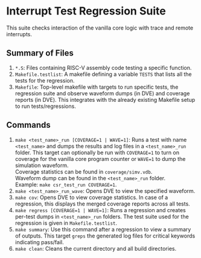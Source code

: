 # Interrupt Test Regression Suite

This suite checks interaction of the vanilla core logic with trace and remote interrupts. 

## Summary of Files
1. `*.S`: Files containing RISC-V assembly code testing a specific function.
2. `Makefile.testlist`: A makefile defining a variable `TESTS` that lists all the tests for the regression.
3. `Makefile`: Top-level makefile with targets to run specific tests, the regression suite and observe waveform dumps (in DVE) and coverage reports (in DVE). This integrates with the already existing Makefile setup to run tests/regressions.

## Commands
1. `make <test_name>_run [COVERAGE=1 | WAVE=1]`: Runs a test with name `<test_name>` and dumps the results and log files in a `<test_name>_run` folder. This target can optionally be run with `COVERAGE=1` to turn on coverage for the vanilla core program counter or `WAVE=1` to dump the simulation waveform.<br/>
    Coverage statistics can be found in `coverage/simv.vdb`.<br/>
    Waveform dump can be found in the `<test_name>_run` folder.<br/>
    Example: `make csr_test_run COVERAGE=1`.
2. `make <test_name>_run_wave`: Opens DVE to view the specified waveform.
3. `make cov`: Opens DVE to view coverage statistics. In case of a regression, this displays the merged coverage reports across all tests.
4. `make regress [COVERAGE=1 | WAVE=1]`: Runs a regression and creates per-test dumps in `<test_name>_run` folders. The test suite used for the regression is given in `Makefile.testlist`.
5. `make summary`: Use this command after a regression to view a summary of outputs. This target `greps` the generated log files for critical keywords indicating pass/fail.
6. `make clean`: Cleans the current directory and all build directories.
